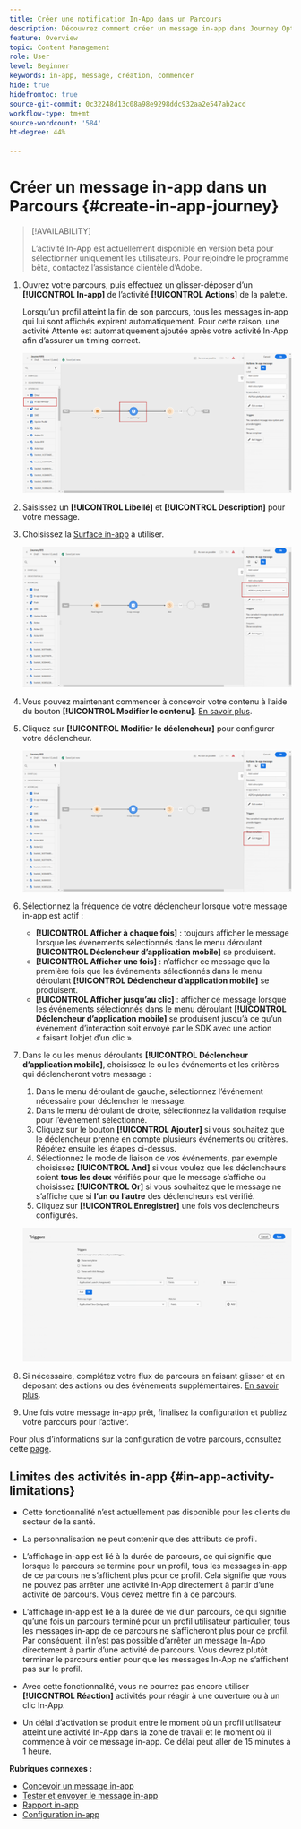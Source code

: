 ```yaml
---
title: Créer une notification In-App dans un Parcours
description: Découvrez comment créer un message in-app dans Journey Optimizer
feature: Overview
topic: Content Management
role: User
level: Beginner
keywords: in-app, message, création, commencer
hide: true
hidefromtoc: true
source-git-commit: 0c32248d13c08a98e9298ddc932aa2e547ab2acd
workflow-type: tm+mt
source-wordcount: '584'
ht-degree: 44%

---
```


# Créer un message in-app dans un Parcours {#create-in-app-journey}

>[!AVAILABILITY]
>
>L’activité In-App est actuellement disponible en version bêta pour sélectionner uniquement les utilisateurs. Pour rejoindre le programme bêta, contactez l’assistance clientèle d’Adobe.

1. Ouvrez votre parcours, puis effectuez un glisser-déposer d’un **[!UICONTROL In-app]** de l’activité **[!UICONTROL Actions]** de la palette.

   Lorsqu’un profil atteint la fin de son parcours, tous les messages in-app qui lui sont affichés expirent automatiquement. Pour cette raison, une activité Attente est automatiquement ajoutée après votre activité In-App afin d’assurer un timing correct.

   ![](assets/in_app_journey_1.png)

1. Saisissez un **[!UICONTROL Libellé]** et **[!UICONTROL Description]** pour votre message.

1. Choisissez la [Surface in-app](inapp-configuration.md) à utiliser.

   ![](assets/in_app_journey_2.png)

1. Vous pouvez maintenant commencer à concevoir votre contenu à l’aide du bouton **[!UICONTROL Modifier le contenu]**. [En savoir plus](design-in-app.md).

1. Cliquez sur **[!UICONTROL Modifier le déclencheur]** pour configurer votre déclencheur.

   ![](assets/in_app_journey_4.png)

1. Sélectionnez la fréquence de votre déclencheur lorsque votre message in-app est actif :

   * **[!UICONTROL Afficher à chaque fois]** : toujours afficher le message lorsque les événements sélectionnés dans le menu déroulant **[!UICONTROL Déclencheur d’application mobile]** se produisent.
   * **[!UICONTROL Afficher une fois]** : n’afficher ce message que la première fois que les événements sélectionnés dans le menu déroulant **[!UICONTROL Déclencheur d’application mobile]** se produisent.
   * **[!UICONTROL Afficher jusqu’au clic]** : afficher ce message lorsque les événements sélectionnés dans le menu déroulant **[!UICONTROL Déclencheur d’application mobile]** se produisent jusqu’à ce qu’un événement d’interaction soit envoyé par le SDK avec une action « faisant l’objet d’un clic ».

1. Dans le ou les menus déroulants **[!UICONTROL Déclencheur d’application mobile]**, choisissez le ou les événements et les critères qui déclencheront votre message :

   1. Dans le menu déroulant de gauche, sélectionnez l’événement nécessaire pour déclencher le message.
   1. Dans le menu déroulant de droite, sélectionnez la validation requise pour l’événement sélectionné.
   1. Cliquez sur le bouton **[!UICONTROL Ajouter]** si vous souhaitez que le déclencheur prenne en compte plusieurs événements ou critères. Répétez ensuite les étapes ci-dessus.
   1. Sélectionnez le mode de liaison de vos événements, par exemple choisissez **[!UICONTROL And]** si vous voulez que les déclencheurs soient **tous les deux** vérifiés pour que le message s’affiche ou choisissez **[!UICONTROL Or]** si vous souhaitez que le message ne s’affiche que si **l’un ou l’autre** des déclencheurs est vérifié.
   1. Cliquez sur **[!UICONTROL Enregistrer]** une fois vos déclencheurs configurés.

   ![](assets/in_app_journey_3.png)

1. Si nécessaire, complétez votre flux de parcours en faisant glisser et en déposant des actions ou des événements supplémentaires. [En savoir plus](../building-journeys/about-journey-activities.md).

1. Une fois votre message in-app prêt, finalisez la configuration et publiez votre parcours pour l’activer.

Pour plus d’informations sur la configuration de votre parcours, consultez cette [page](../building-journeys/journey-gs.md).

## Limites des activités in-app {#in-app-activity-limitations}

* Cette fonctionnalité n’est actuellement pas disponible pour les clients du secteur de la santé.

* La personnalisation ne peut contenir que des attributs de profil.

* L’affichage in-app est lié à la durée de parcours, ce qui signifie que lorsque le parcours se termine pour un profil, tous les messages in-app de ce parcours ne s’affichent plus pour ce profil. Cela signifie que vous ne pouvez pas arrêter une activité In-App directement à partir d’une activité de parcours. Vous devez mettre fin à ce parcours.
* L’affichage in-app est lié à la durée de vie d’un parcours, ce qui signifie qu’une fois un parcours terminé pour un profil utilisateur particulier, tous les messages in-app de ce parcours ne s’afficheront plus pour ce profil. Par conséquent, il n’est pas possible d’arrêter un message In-App directement à partir d’une activité de parcours. Vous devrez plutôt terminer le parcours entier pour que les messages In-App ne s’affichent pas sur le profil.

* Avec cette fonctionnalité, vous ne pourrez pas encore utiliser **[!UICONTROL Réaction]** activités pour réagir à une ouverture ou à un clic In-App.

* Un délai d’activation se produit entre le moment où un profil utilisateur atteint une activité In-App dans la zone de travail et le moment où il commence à voir ce message in-app. Ce délai peut aller de 15 minutes à 1 heure.

**Rubriques connexes :**

* [Concevoir un message in-app](design-in-app.md)
* [Tester et envoyer le message in-app](send-in-app.md)
* [Rapport in-app](../reports/campaign-global-report.md#inapp-report)
* [Configuration in-app](inapp-configuration.md)
